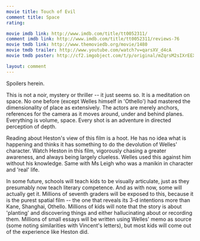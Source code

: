 ```yaml
---
movie title: Touch of Evil
comment title: Space
rating: 

movie imdb link: http://www.imdb.com/title/tt0052311/
comment imdb link: http://www.imdb.com/title/tt0052311/reviews-76
movie tmdb link: http://www.themoviedb.org/movie/1480
movie tmdb trailer: http://www.youtube.com/watch?v=qarsXV_d4cA
movie tmdb poster: http://cf2.imgobject.com/t/p/original/mZqrsM2sIXrEEX560n5Ob6COnX4.jpg

layout: comment
---
```


Spoilers herein.

This is not a noir, mystery or thriller -- it just seems so. It is a meditation on space. No one before (except Welles himself in 'Othello') had mastered the dimensionality of place as extensively. The actors are merely anchors, references for the camera as it moves around, under and behind planes. Everything is volume, space. Every shot is an adventure in directed perception of depth.

Reading about Heston's view of this film is a hoot. He has no idea what is happening and thinks it has something to do the devolution of Welles' character. Watch Heston in this film, vigorously chasing a greater awareness, and always being largely clueless. Welles used this against him without his knowledge. Same with Ms Leigh who was a manikin in character and 'real' life.

In some future, schools will teach kids to be visually articulate, just as they presumably now teach literary competence. And as with now, some will actually get it. Millions of seventh graders will be exposed to this, because it is the purest spatial film -- the one that reveals its 3-d intentions more than Kane, Shanghai, Othello. Millions of kids will note that the story is about 'planting' and discovering things and either hallucinating about or recording them. Millions of small essays will be written using Welles' memo as source (some noting similarities with Vincent's letters), but most kids will come out of the experience like Heston did.